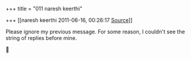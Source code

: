 +++
title = "011 naresh keerthi"

+++
[[naresh keerthi	2011-06-16, 00:26:17 [Source](https://groups.google.com/g/samskrita/c/hJtFHi0nwlI)]]



Please ignore my previous message. For some reason, I couldn't see the string of replies before mine.



